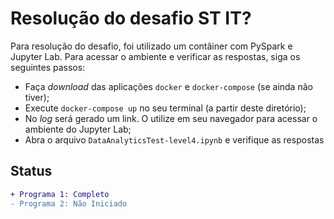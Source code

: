 # Resolução do desafio ST IT?

Para resolução do desafio, foi utilizado um contâiner com PySpark e Jupyter Lab.
Para acessar o ambiente e verificar as respostas, siga os seguintes passos: 
- Faça _download_ das aplicações `docker` e `docker-compose` (se ainda não tiver);
- Execute `docker-compose up` no seu terminal (a partir deste diretório);
- No _log_ será gerado um link. O utilize em seu navegador para acessar o ambiente do Jupyter Lab;
- Abra o arquivo `DataAnalyticsTest-level4.ipynb` e verifique as respostas

## Status

```diff
+ Programa 1: Completo
- Programa 2: Não Iniciado
```



